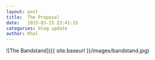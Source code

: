 ```yaml
---
layout: post
title:  The Proposal
date:   2015-03-15 23:41:15
categories: blog update
author: Khal
---
```

![The Bandstand]({{ site.baseurl }}/images/bandstand.jpg)